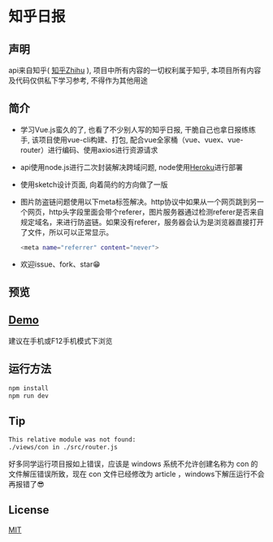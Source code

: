 # 知乎日报

## 声明
api来自知乎( [知乎Zhihu](http://www.zhihu.com/) ), 项目中所有内容的一切权利属于知乎, 本项目所有内容及代码仅供私下学习参考, 不得作为其他用途

## 简介
- 学习Vue.js蛮久的了, 也看了不少别人写的知乎日报, 干脆自己也拿日报练练手, 该项目使用vue-cli构建、打包, 配合vue全家桶（vue、vuex、vue-router）进行编码、使用axios进行资源请求

- api使用node.js进行二次封装解决跨域问题, node使用[Heroku](https://www.heroku.com/)进行部署

- 使用sketch设计页面, 向着简约的方向做了一版

- 图片防盗链问题使用以下meta标签解决。http协议中如果从一个网页跳到另一个网页，http头字段里面会带个referer，图片服务器通过检测referer是否来自规定域名，来进行防盗链。如果没有referer，服务器会认为是浏览器直接打开了文件，所以可以正常显示。

  ``` bash
  <meta name="referrer" content="never">
  ```
- 欢迎issue、fork、star😁

## 预览



## [Demo](https://danielarsenal.github.io/daily-zhihu/)

建议在手机或F12手机模式下浏览

## 运行方法

``` bash
npm install
npm run dev

```
## Tip

``` bash
This relative module was not found:
./views/con in ./src/router.js

```

好多同学运行项目报如上错误，应该是 windows 系统不允许创建名称为 con 的文件解压错误所致，现在 con 文件已经修改为 article ，windows下解压运行不会再报错了😎

## License

[MIT](https://opensource.org/licenses/MIT)

